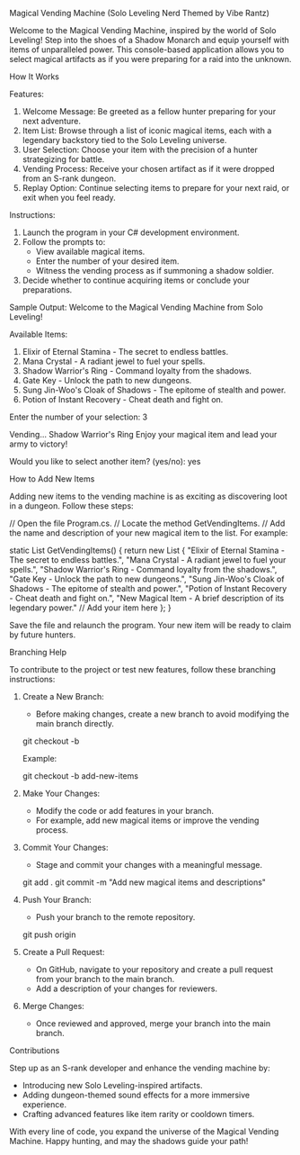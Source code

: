 Magical Vending Machine (Solo Leveling Nerd Themed by Vibe Rantz)

Welcome to the Magical Vending Machine, inspired by the world of Solo Leveling! 
Step into the shoes of a Shadow Monarch and equip yourself with items of unparalleled power. 
This console-based application allows you to select magical artifacts as if you were preparing for a raid into the unknown.



How It Works

Features:

1. Welcome Message: Be greeted as a fellow hunter preparing for your next adventure.
2. Item List: Browse through a list of iconic magical items, each with a legendary backstory tied to the Solo Leveling universe.
3. User Selection: Choose your item with the precision of a hunter strategizing for battle.
4. Vending Process: Receive your chosen artifact as if it were dropped from an S-rank dungeon.
5. Replay Option: Continue selecting items to prepare for your next raid, or exit when you feel ready.



Instructions:

1. Launch the program in your C# development environment.
2. Follow the prompts to:
   - View available magical items.
   - Enter the number of your desired item.
   - Witness the vending process as if summoning a shadow soldier.
3. Decide whether to continue acquiring items or conclude your preparations.



Sample Output:
Welcome to the Magical Vending Machine from Solo Leveling!

Available Items:

1. Elixir of Eternal Stamina - The secret to endless battles.
2. Mana Crystal - A radiant jewel to fuel your spells.
3. Shadow Warrior's Ring - Command loyalty from the shadows.
4. Gate Key - Unlock the path to new dungeons.
5. Sung Jin-Woo's Cloak of Shadows - The epitome of stealth and power.
6. Potion of Instant Recovery - Cheat death and fight on.

Enter the number of your selection: 3

Vending... Shadow Warrior's Ring
Enjoy your magical item and lead your army to victory!

Would you like to select another item? (yes/no): yes



How to Add New Items

Adding new items to the vending machine is as exciting as discovering loot in a dungeon. Follow these steps:


// Open the file Program.cs.
// Locate the method GetVendingItems.
// Add the name and description of your new magical item to the list. For example:

static List<string> GetVendingItems()
{
    return new List<string>
    {
        "Elixir of Eternal Stamina - The secret to endless battles.",
        "Mana Crystal - A radiant jewel to fuel your spells.",
        "Shadow Warrior's Ring - Command loyalty from the shadows.",
        "Gate Key - Unlock the path to new dungeons.",
        "Sung Jin-Woo's Cloak of Shadows - The epitome of stealth and power.",
        "Potion of Instant Recovery - Cheat death and fight on.",
        "New Magical Item - A brief description of its legendary power." // Add your item here
    };
}


Save the file and relaunch the program. Your new item will be ready to claim by future hunters.



Branching Help

To contribute to the project or test new features, follow these branching instructions:

1. Create a New Branch:
   - Before making changes, create a new branch to avoid modifying the main branch directly.

   git checkout -b <branch-name>

   Example:

   git checkout -b add-new-items

2. Make Your Changes:
   - Modify the code or add features in your branch.
   - For example, add new magical items or improve the vending process.

3. Commit Your Changes:
   - Stage and commit your changes with a meaningful message.

   git add .
   git commit -m "Add new magical items and descriptions"

4. Push Your Branch:
   - Push your branch to the remote repository.

   git push origin <branch-name>

5. Create a Pull Request:
   - On GitHub, navigate to your repository and create a pull request from your branch to the main branch.
   - Add a description of your changes for reviewers.

6. Merge Changes:
   - Once reviewed and approved, merge your branch into the main branch.



Contributions

Step up as an S-rank developer and enhance the vending machine by:

- Introducing new Solo Leveling-inspired artifacts.
- Adding dungeon-themed sound effects for a more immersive experience.
- Crafting advanced features like item rarity or cooldown timers.

With every line of code, you expand the universe of the Magical Vending Machine. Happy hunting, and may the shadows guide your path!


